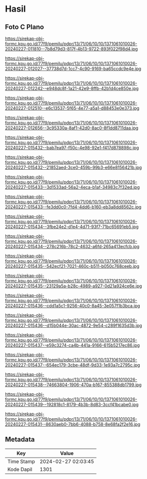 # Hasil

## Foto C Plano

https://sirekap-obj-formc.kpu.go.id/77f9/pemilu/pdpr/13/71/06/10/10/1371061010026-20240227-011810--7b8d79d3-817f-4b13-9722-893f022f98d4.jpg

https://sirekap-obj-formc.kpu.go.id/77f9/pemilu/pdpr/13/71/06/10/10/1371061010026-20240227-012027--37738d7d-1cc7-4c90-9169-ba65ccdc9e4e.jpg

https://sirekap-obj-formc.kpu.go.id/77f9/pemilu/pdpr/13/71/06/10/10/1371061010026-20240227-012242--e948dc8f-1a21-42e9-8ffb-42b1d4ce850e.jpg

https://sirekap-obj-formc.kpu.go.id/77f9/pemilu/pdpr/13/71/06/10/10/1371061010026-20240227-012510--e6c13537-5f65-4e77-a5a1-d88453e0e373.jpg

https://sirekap-obj-formc.kpu.go.id/77f9/pemilu/pdpr/13/71/06/10/10/1371061010026-20240227-012656--3c95330a-8af1-42d0-8ac0-8f1dd8711daa.jpg

https://sirekap-obj-formc.kpu.go.id/77f9/pemilu/pdpr/13/71/06/10/10/1371061010026-20240227-015432--bab7ea97-f50c-4e98-92e1-f417d878898c.jpg

https://sirekap-obj-formc.kpu.go.id/77f9/pemilu/pdpr/13/71/06/10/10/1371061010026-20240227-015432--21852aed-3ce0-459b-99b3-e66e8156421b.jpg

https://sirekap-obj-formc.kpu.go.id/77f9/pemilu/pdpr/13/71/06/10/10/1371061010026-20240227-015433--3d1533ad-56a2-4eca-b1af-34983c7f32ed.jpg

https://sirekap-obj-formc.kpu.go.id/77f9/pemilu/pdpr/13/71/06/10/10/1371061010026-20240227-015433--fe3dd0c0-7fd4-4dd6-b160-eb3a8dd8562c.jpg

https://sirekap-obj-formc.kpu.go.id/77f9/pemilu/pdpr/13/71/06/10/10/1371061010026-20240227-015434--3fbe24e2-d1e4-4d71-93f7-71bc65691eb5.jpg

https://sirekap-obj-formc.kpu.go.id/77f9/pemilu/pdpr/13/71/06/10/10/1371061010026-20240227-015434--278c216b-78c2-4632-a6fd-265a413ecfcb.jpg

https://sirekap-obj-formc.kpu.go.id/77f9/pemilu/pdpr/13/71/06/10/10/1371061010026-20240227-015435--542ecf21-7021-460c-b511-b050c768ceeb.jpg

https://sirekap-obj-formc.kpu.go.id/77f9/pemilu/pdpr/13/71/06/10/10/1371061010026-20240227-015435--23129a5a-b28c-4989-a927-0d21a924ce6e.jpg

https://sirekap-obj-formc.kpu.go.id/77f9/pemilu/pdpr/13/71/06/10/10/1371061010026-20240227-015436--cdd1a5c1-9256-40c0-8a45-3e057f1b3bca.jpg

https://sirekap-obj-formc.kpu.go.id/77f9/pemilu/pdpr/13/71/06/10/10/1371061010026-20240227-015436--d15b044e-30ac-4872-9e54-c289f1635d3b.jpg

https://sirekap-obj-formc.kpu.go.id/77f9/pemilu/pdpr/13/71/06/10/10/1371061010026-20240227-015437--e59c3274-ca4b-441a-9166-615b5217ec86.jpg

https://sirekap-obj-formc.kpu.go.id/77f9/pemilu/pdpr/13/71/06/10/10/1371061010026-20240227-015437--654ec179-3cbe-48df-9d33-1e93a7c2795c.jpg

https://sirekap-obj-formc.kpu.go.id/77f9/pemilu/pdpr/13/71/06/10/10/1371061010026-20240227-015438--74663804-1906-470a-b167-855388db1799.jpg

https://sirekap-obj-formc.kpu.go.id/77f9/pemilu/pdpr/13/71/06/10/10/1371061010026-20240227-015439--192818c1-8179-4b3b-8d83-3ccf41bcabe0.jpg

https://sirekap-obj-formc.kpu.go.id/77f9/pemilu/pdpr/13/71/06/10/10/1371061010026-20240227-015431--8630aeb0-7bb6-4088-b758-8e68fa2f2e16.jpg


## Metadata

| Key        | Value               |
| ---------- | ------------------- |
| Time Stamp | 2024-02-27 02:03:45 |
| Kode Dapil | 1301                |



